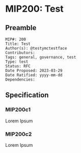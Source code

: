 # MIP200: Test

## Preamble

```
MIP#: 200
Title: Test
Author(s): @testymctestface
Contributors:
Tags: general, governance, test
Type: test
Status: RFC
Date Proposed: 2023-03-29
Date Ratified: yyyy-mm-dd
Dependencies:
```

## Specification

### MIP200c1

Lorem Ipsum

### MIP200c2

Lorem Ipsum
